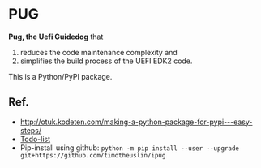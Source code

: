 PUG
==

**Pug, the Uefi Guidedog** that 
1. reduces the code maintenance complexity and
2. simplifies the build process of the UEFI EDK2 code.

This is a Python/PyPI package.


## Ref.
- http://otuk.kodeten.com/making-a-python-package-for-pypi---easy-steps/
- [Todo-list](https://hackmd.io/SeYaoagMTkeJEF6LrM6DPw?view)
- Pip-install using github: `python -m pip install --user --upgrade git+https://github.com/timotheuslin/ipug`
